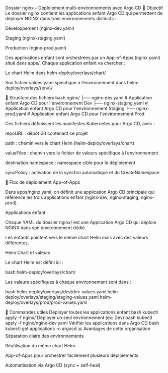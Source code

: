 Dossier nginx – Déploiement multi-environnements avec Argo CD
🎯 Objectif
Le dossier nginx contient les applications enfant Argo CD qui permettent de déployer NGINX dans trois environnements distincts :

Développement (nginx-dev.yaml)

Staging (nginx-staging.yaml)

Production (nginx-prod.yaml)

Ces applications enfant sont orchestrées par un App-of-Apps (nginx.yaml) situé dans apps/.
Chaque application enfant va chercher :

Le chart Helm dans helm-deploy/overlays/chart/

Son fichier values.yaml spécifique à l’environnement dans helm-deploy/overlays/{env}/

📁 Structure des fichiers
bash
nginx/
├── nginx-dev.yaml        # Application enfant Argo CD pour l'environnement Dev
├── nginx-staging.yaml    # Application enfant Argo CD pour l'environnement Staging
└── nginx-prod.yaml       # Application enfant Argo CD pour l'environnement Prod

Ces fichiers définissent les manifestes Kubernetes pour Argo CD, avec :

repoURL : dépôt Git contenant ce projet

path : chemin vers le chart Helm (helm-deploy/overlays/chart)

valueFiles : chemin vers le fichier de valeurs spécifique à l’environnement

destination.namespace : namespace cible pour le déploiement

syncPolicy : activation de la synchro automatique et du CreateNamespace

🔄 Flux de déploiement
App-of-Apps

Dans apps/nginx.yaml, on définit une application Argo CD principale qui référence les trois applications enfant (nginx-dev, nginx-staging, nginx-prod).

Applications enfant

Chaque YAML du dossier nginx/ est une Application Argo CD qui déploie NGINX dans son environnement dédié.

Les enfants pointent vers le même chart Helm mais avec des valeurs différentes.

Helm Chart et valeurs

Le chart Helm est défini ici :

bash
helm-deploy/overlays/chart/

Les valeurs spécifiques à chaque environnement sont dans :

bash
helm-deploy/overlays/dev/dev-values.yaml
helm-deploy/overlays/staging/staging-values.yaml
helm-deploy/overlays/prod/prod-values.yaml

🚀 Commandes utiles
Déployer toutes les applications enfant
bash
kubectl apply -f nginx/
Déployer un seul environnement (ex: Dev)
bash
kubectl apply -f nginx/nginx-dev.yaml
Vérifier les applications dans Argo CD
bash
kubectl get applications -n argocd
📊 Avantages de cette organisation
Séparation claire des environnements

Réutilisation du même chart Helm

App-of-Apps pour orchestrer facilement plusieurs déploiements

Automatisation via Argo CD (sync + self-heal)
